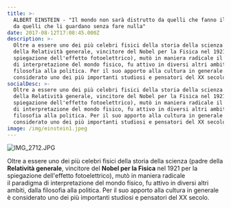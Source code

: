 ```yaml
---
title: >-
  ALBERT EINSTEIN - "Il mondo non sarà distrutto da quelli che fanno il male, ma
  da quelli che li guardano senza fare nulla"
date: 2017-08-12T17:08:45.000Z
description: >-
  Oltre a essere uno dei più celebri fisici della storia della scienza (padre
  della Relatività generale, vincitore del Nobel per la Fisica nel 1921 per la
  spiegazione dell'effetto fotoelettrico), mutò in maniera radicale il paradigma
  di interpretazione del mondo fisico, fu attivo in diversi altri ambiti, dalla
  filosofia alla politica. Per il suo apporto alla cultura in generale è
  considerato uno dei più importanti studiosi e pensatori del XX secolo.
socialDesc: >-
  Oltre a essere uno dei più celebri fisici della storia della scienza (padre
  della Relatività generale, vincitore del Nobel per la Fisica nel 1921 per la
  spiegazione dell'effetto fotoelettrico), mutò in maniera radicale il paradigma
  di interpretazione del mondo fisico, fu attivo in diversi altri ambiti, dalla
  filosofia alla politica. Per il suo apporto alla cultura in generale è
  considerato uno dei più importanti studiosi e pensatori del XX secolo.
image: /img/einstein1.jpeg
---
```

![IMG_2712.JPG](/img/einstein1.jpeg)

Oltre a essere uno dei più celebri fisici della storia della scienza (padre della **Relatività generale**, vincitore del **Nobel per la Fisica** nel 1921 per la spiegazione dell'effetto fotoelettrico), mutò in maniera radicale il paradigma di interpretazione del mondo fisico, fu attivo in diversi altri ambiti, dalla filosofia alla politica. Per il suo apporto alla cultura in generale è considerato uno dei più importanti studiosi e pensatori del XX secolo.

